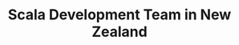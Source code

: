 ---
title: Scala Development Team in New Zealand
permalink: /landings/locations/new-zealand/developer/scala
technology: Scala
location: New Zealand
---